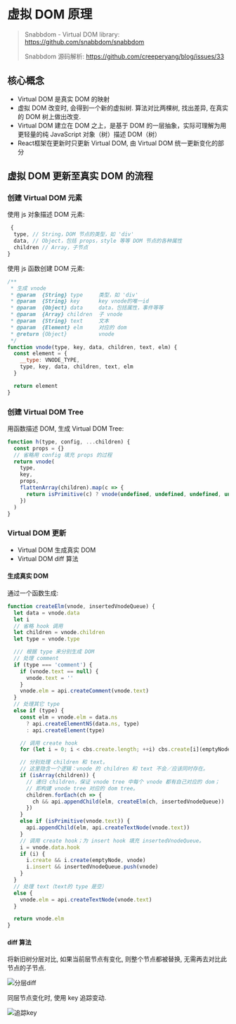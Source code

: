 # 虚拟 DOM 原理

> Snabbdom - Virtual DOM library: https://github.com/snabbdom/snabbdom
>
> Snabbdom 源码解析: https://github.com/creeperyang/blog/issues/33



## 核心概念

- Virtual DOM 是真实 DOM 的映射
- 虚拟 DOM 改变时, 会得到一个新的虚拟树. 算法对比两棵树, 找出差异, 在真实的 DOM 树上做出改变.
- Virtual DOM 建立在 DOM 之上，是基于 DOM 的一层抽象，实际可理解为用更轻量的纯 JavaScript 对象（树）描述 DOM（树）
- React框架在更新时只更新 Virtual DOM, 由 Virtual DOM 统一更新变化的部分



## 虚拟 DOM 更新至真实 DOM 的流程

### 创建 Virtual DOM 元素

使用 js 对象描述 DOM 元素:

```js
 {
  type, // String，DOM 节点的类型，如 'div'
  data, // Object，包括 props，style 等等 DOM 节点的各种属性
  children // Array，子节点
}
```

使用 js 函数创建 DOM 元素:

```js
/**
 * 生成 vnode
 * @param  {String} type     类型，如 'div'
 * @param  {String} key      key vnode的唯一id
 * @param  {Object} data     data，包括属性，事件等等
 * @param  {Array} children  子 vnode
 * @param  {String} text     文本
 * @param  {Element} elm     对应的 dom
 * @return {Object}          vnode
 */
function vnode(type, key, data, children, text, elm) {
  const element = {
    __type: VNODE_TYPE,
    type, key, data, children, text, elm
  }

  return element
}
```



### 创建 Virtual DOM Tree

用函数描述 DOM, 生成 Virtual DOM Tree:

```js
function h(type, config, ...children) {
  const props = {}
  // 省略用 config 填充 props 的过程
  return vnode(
    type,
    key,
    props,
    flattenArray(children).map(c => {
      return isPrimitive(c) ? vnode(undefined, undefined, undefined, undefined, c) : c
    })
  )
}
```



### Virtual DOM 更新

- Virtual DOM 生成真实 DOM
- Virtual DOM diff 算法

#### 生成真实 DOM

通过一个函数生成:

```js
function createElm(vnode, insertedVnodeQueue) {
  let data = vnode.data
  let i
  // 省略 hook 调用
  let children = vnode.children
  let type = vnode.type

  /// 根据 type 来分别生成 DOM
  // 处理 comment
  if (type === 'comment') {
    if (vnode.text == null) {
      vnode.text = ''
    }
    vnode.elm = api.createComment(vnode.text)
  }
  // 处理其它 type
  else if (type) {
    const elm = vnode.elm = data.ns
      ? api.createElementNS(data.ns, type)
      : api.createElement(type)

    // 调用 create hook
    for (let i = 0; i < cbs.create.length; ++i) cbs.create[i](emptyNode, vnode)

    // 分别处理 children 和 text。
    // 这里隐含一个逻辑：vnode 的 children 和 text 不会／应该同时存在。
    if (isArray(children)) {
      // 递归 children，保证 vnode tree 中每个 vnode 都有自己对应的 dom；
      // 即构建 vnode tree 对应的 dom tree。
      children.forEach(ch => {
        ch && api.appendChild(elm, createElm(ch, insertedVnodeQueue))
      })
    }
    else if (isPrimitive(vnode.text)) {
      api.appendChild(elm, api.createTextNode(vnode.text))
    }
    // 调用 create hook；为 insert hook 填充 insertedVnodeQueue。
    i = vnode.data.hook
    if (i) {
      i.create && i.create(emptyNode, vnode)
      i.insert && insertedVnodeQueue.push(vnode)
    }
  }
  // 处理 text（text的 type 是空）
  else {
    vnode.elm = api.createTextNode(vnode.text)
  }

  return vnode.elm
}
```

#### diff 算法

将新旧树分层对比, 如果当前层节点有变化, 则整个节点都被替换, 无需再去对比此节点的子节点.



![分层diff](https://user-images.githubusercontent.com/8046480/27190439-0a875688-5227-11e7-9015-eb34142de8ce.png)

同层节点变化时, 使用 key 追踪变动.

![追踪key](https://user-images.githubusercontent.com/8046480/27191679-28085118-522b-11e7-92e9-fa0ed047f7cd.png)